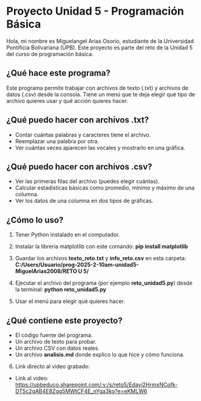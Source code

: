 
# Proyecto Unidad 5 - Programación Básica

Hola, mi nombre es Miguelangel Arias Osorio, estudiante de la Universidad Pontificia Bolivariana (UPB). Este proyecto es parte del reto de la Unidad 5 del curso de programación básica.

## ¿Qué hace este programa?
Este programa permite trabajar con archivos de texto (.txt) y archivos de datos (.csv) desde la consola. Tiene un menú que te deja elegir qué tipo de archivo quieres usar y qué acción quieres hacer.

## ¿Qué puedo hacer con archivos .txt?
- Contar cuántas palabras y caracteres tiene el archivo.
- Reemplazar una palabra por otra.
- Ver cuántas veces aparecen las vocales y mostrarlo en una gráfica.

## ¿Qué puedo hacer con archivos .csv?
- Ver las primeras filas del archivo (puedes elegir cuántas).
- Calcular estadísticas básicas como promedio, mínimo y máximo de una columna.
- Ver los datos de una columna en dos tipos de gráficas.

## ¿Cómo lo uso?
1. Tener Python instalado en el computador.
2. Instalar la librería matplotlib con este comando:
   **pip install matplotlib**

3. Guardar los archivos **texto_reto.txt** y **info_reto.csv** en esta carpeta:
   **C:/Users/Usuario/prog-2025-2-10am-unidad5-MiguelArias2008/RETO U 5/**

4. Ejecutar el archivo del programa (por ejemplo **reto_unidad5.py**) desde la terminal:
   **python reto_unidad5.py**

5. Usar el menú para elegir qué quieres hacer.

## ¿Qué contiene este proyecto?
- El código fuente del programa.
- Un archivo de texto para probar.
- Un archivo CSV con datos reales.
- Un archivo **analisis.md** donde explico lo que hice y cómo funciona.


6. Link directo al video grabado:
- Link al video: https://upbeduco.sharepoint.com/:v:/s/reto5/Edayi2HrmxNCpfk-DT5c2gAB4E8Zqg5MWtCF4E_nYga3kg?e=eKMLW6
